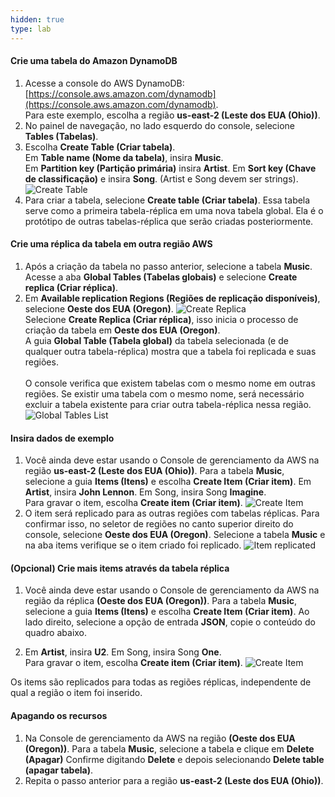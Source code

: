 ```yaml
---
hidden: true
type: lab
---
```


#### Crie uma tabela do Amazon DynamoDB

1. Acesse a console do AWS DynamoDB: [https://console.aws.amazon.com/dynamodb](https://console.aws.amazon.com/dynamodb).
   <br>Para este exemplo, escolha a região **us-east-2 (Leste dos EUA (Ohio))**.
2. No painel de navegação, no lado esquerdo do console, selecione **Tables (Tabelas)**.
3. Escolha **Create Table (Criar tabela)**.
   <br>Em **Table name (Nome da tabela)**, insira **Music**.
   <br>Em **Partition key (Partição primária)** insira **Artist**. Em **Sort key (Chave de classificação)** e insira **Song**. (Artist e Song devem ser strings). ![Create Table](/images/dynamodb-create-table.png?classes=shadow")
4. Para criar a tabela, selecione **Create table (Criar tabela)**. Essa tabela serve como a primeira tabela-réplica em uma nova tabela global. Ela é o protótipo de outras tabelas-réplica que serão criadas posteriormente.


#### Crie uma réplica da tabela em outra região AWS
1. Após a criação da tabela no passo anterior, selecione a tabela **Music**. Acesse a aba **Global Tables (Tabelas globais)** e selecione **Create replica (Criar réplica)**.
2. Em **Available replication Regions (Regiões de replicação disponíveis)**, selecione **Oeste dos EUA (Oregon)**. ![Create Replica](/images/dynamodb-create-replica-oregon.png?classes=shadow")
   <br>Selecione **Create Replica (Criar réplica)**, isso inicia o processo de criação da tabela em **Oeste dos EUA (Oregon)**.
   <br>A guia **Global Table (Tabela global)** da tabela selecionada (e de qualquer outra tabela-réplica) mostra que a tabela foi replicada e suas regiões.  
   <br>O console verifica que existem tabelas com o mesmo nome em outras regiões. Se existir uma tabela com o mesmo nome, será necessário excluir a tabela existente para criar outra tabela-réplica nessa região.
   ![Global Tables List](/images/dynamodb-global-tables-list.png?classes=shadow")

#### Insira dados de exemplo

1. Você ainda deve estar usando o Console de gerenciamento da AWS na região **us-east-2 (Leste dos EUA (Ohio))**. Para a tabela **Music**, selecione a guia **Items (Itens)** e escolha **Create Item (Criar item)**. Em **Artist**, insira **John Lennon**. Em Song, insira Song **Imagine**. 
   <br>Para gravar o item, escolha **Create item (Criar item)**. ![Create Item](/images/dynamodb-create-item-1.png?classes=shadow")
2. O item será replicado para as outras regiões com tabelas réplicas. Para confirmar isso, no seletor de regiões no canto superior direito do console, selecione **Oeste dos EUA (Oregon)**. 
   Selecione a tabela **Music** e na aba items verifique se o item criado foi replicado.
   ![Item replicated](/images/dynamodb-item-replicated.png?classes=shadow")

#### (Opcional) Crie mais items através da tabela réplica

1. Você ainda deve estar usando o Console de gerenciamento da AWS na região da réplica **(Oeste dos EUA (Oregon))**. Para a tabela **Music**, selecione a guia **Items (Itens)** e escolha **Create Item (Criar item)**. Ao lado direito, selecione a opção de entrada **JSON**, copie o conteúdo do quadro abaixo.
      
2. Em **Artist**, insira **U2**. Em Song, insira Song **One**. 
   <br>Para gravar o item, escolha **Create item (Criar item)**. ![Create Item](/images/dynamodb-create-item-2.png?classes=shadow")

Os items são replicados para todas as regiões réplicas, independente de qual a região o item foi inserido.


#### Apagando os recursos
1. Na Console de gerenciamento da AWS na região **(Oeste dos EUA (Oregon))**. Para a tabela **Music**, selecione a tabela e clique em **Delete (Apagar)**
   Confirme digitando **Delete** e depois selecionando **Delete table (apagar tabela)**.
2. Repita o passo anterior para a região **us-east-2 (Leste dos EUA (Ohio))**.

